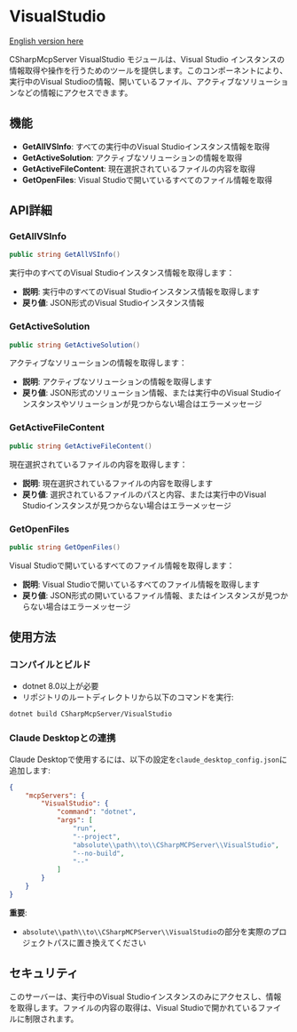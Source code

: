 ﻿# VisualStudio

[English version here](README.md)

CSharpMcpServer VisualStudio モジュールは、Visual Studio インスタンスの情報取得や操作を行うためのツールを提供します。このコンポーネントにより、実行中のVisual Studioの情報、開いているファイル、アクティブなソリューションなどの情報にアクセスできます。

## 機能

- **GetAllVSInfo**: すべての実行中のVisual Studioインスタンス情報を取得
- **GetActiveSolution**: アクティブなソリューションの情報を取得
- **GetActiveFileContent**: 現在選択されているファイルの内容を取得
- **GetOpenFiles**: Visual Studioで開いているすべてのファイル情報を取得

## API詳細

### GetAllVSInfo

```csharp
public string GetAllVSInfo()
```

実行中のすべてのVisual Studioインスタンス情報を取得します：
- **説明**: 実行中のすべてのVisual Studioインスタンス情報を取得します
- **戻り値**: JSON形式のVisual Studioインスタンス情報

### GetActiveSolution

```csharp
public string GetActiveSolution()
```

アクティブなソリューションの情報を取得します：
- **説明**: アクティブなソリューションの情報を取得します
- **戻り値**: JSON形式のソリューション情報、または実行中のVisual Studioインスタンスやソリューションが見つからない場合はエラーメッセージ

### GetActiveFileContent

```csharp
public string GetActiveFileContent()
```

現在選択されているファイルの内容を取得します：
- **説明**: 現在選択されているファイルの内容を取得します
- **戻り値**: 選択されているファイルのパスと内容、または実行中のVisual Studioインスタンスが見つからない場合はエラーメッセージ

### GetOpenFiles

```csharp
public string GetOpenFiles()
```

Visual Studioで開いているすべてのファイル情報を取得します：
- **説明**: Visual Studioで開いているすべてのファイル情報を取得します
- **戻り値**: JSON形式の開いているファイル情報、またはインスタンスが見つからない場合はエラーメッセージ

## 使用方法

### コンパイルとビルド
- dotnet 8.0以上が必要
- リポジトリのルートディレクトリから以下のコマンドを実行:

```bash
dotnet build CSharpMcpServer/VisualStudio
```

### Claude Desktopとの連携
Claude Desktopで使用するには、以下の設定を`claude_desktop_config.json`に追加します:

```json
{
    "mcpServers": {
        "VisualStudio": {
            "command": "dotnet",
            "args": [
                "run",
                "--project",
                "absolute\\path\\to\\CSharpMCPServer\\VisualStudio",
                "--no-build",
                "--"
            ]
        }
    }
}
```

**重要**: 
- `absolute\\path\\to\\CSharpMCPServer\\VisualStudio`の部分を実際のプロジェクトパスに置き換えてください

## セキュリティ

このサーバーは、実行中のVisual Studioインスタンスのみにアクセスし、情報を取得します。ファイルの内容の取得は、Visual Studioで開かれているファイルに制限されます。